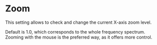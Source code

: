 # Zoom
This setting allows to check and change the current X-axis zoom level. 

Default is 1.0, which corresponds to the whole frequency spectrum. Zooming with the mouse is the preferred way, as it offers more control.
